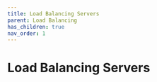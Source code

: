 ```yaml
---
title: Load Balancing Servers
parent: Load Balancing
has_children: true
nav_order: 1
---
```


# Load Balancing Servers
